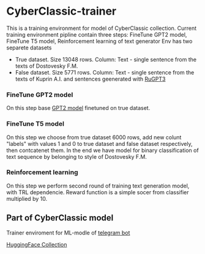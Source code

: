 # CyberClassic-trainer

This is a training environment for model of CyberClassic collection. 
Current training environment pipline contain three steps: FineTune GPT2 model, FineTune T5 model, Reinforcement learning of text generator 
Env has two separete datasets 
* True dataset. Size 13048 rows. Column: Text - single sentence from the texts of Dostovesky F.M.
* False dataset. Size 5771 rows. Column: Text - single sentence from the texts of Kuprin A.I. and sentences geenerated with [RuGPT3](https://huggingface.co/ai-forever/rugpt3small_based_on_gpt2)

### FineTune GPT2 model
On this step base [GPT2 model](https://huggingface.co/openai-community/gpt2) finetuned on true dataset.

### FineTune T5 model
On this step we choose from true dataset 6000 rows, add new colunt "labels" with values 1 and 0 to true dataset and false dataset respectively, then contcatenet them.
In the end we have model for binary classification of text sequence by belonging to style of Dostovesky F.M.

### Reinforcement learning
On this step we perform second round of training text generation model, with TRL dependencie. Reward function is a simple socer from classifier multiplied by 10.

## Part of CyberClassic model
Trainer enviroment for ML-modle of [telegram bot](https://t.me/cyber_classic_bot)

[HuggingFace Collection](https://huggingface.co/collections/Roaoch/cyberclassic-667bb10da45b8108ed4720d3)
